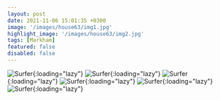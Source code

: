 ```yaml
---
layout: post
date: 2021-11-06 15:01:35 +0300
image: '/images/house63/img1.jpg'
highlight_image: '/images/house63/img2.jpg'
tags: [Markham]
featured: false
disabled: false
---
```


![Surfer]({{site.baseurl}}/images/house63/img3.jpg){:loading="lazy"}
![Surfer]({{site.baseurl}}/images/house63/img4.jpg){:loading="lazy"}
![Surfer]({{site.baseurl}}/images/house63/img5.jpg){:loading="lazy"}
![Surfer]({{site.baseurl}}/images/house63/img6.jpg){:loading="lazy"}
![Surfer]({{site.baseurl}}/images/house63/img7.jpg){:loading="lazy"}
![Surfer]({{site.baseurl}}/images/house63/img8.jpg){:loading="lazy"} 